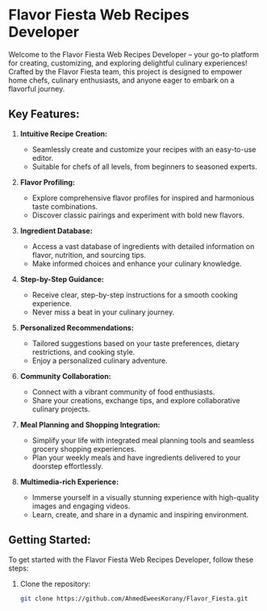 # Flavor Fiesta Web Recipes Developer

Welcome to the Flavor Fiesta Web Recipes Developer – your go-to platform for creating, customizing, and exploring delightful culinary experiences! Crafted by the Flavor Fiesta team, this project is designed to empower home chefs, culinary enthusiasts, and anyone eager to embark on a flavorful journey.

## Key Features:

1. **Intuitive Recipe Creation:**
   - Seamlessly create and customize your recipes with an easy-to-use editor.
   - Suitable for chefs of all levels, from beginners to seasoned experts.

2. **Flavor Profiling:**
   - Explore comprehensive flavor profiles for inspired and harmonious taste combinations.
   - Discover classic pairings and experiment with bold new flavors.

3. **Ingredient Database:**
   - Access a vast database of ingredients with detailed information on flavor, nutrition, and sourcing tips.
   - Make informed choices and enhance your culinary knowledge.

4. **Step-by-Step Guidance:**
   - Receive clear, step-by-step instructions for a smooth cooking experience.
   - Never miss a beat in your culinary journey.

5. **Personalized Recommendations:**
   - Tailored suggestions based on your taste preferences, dietary restrictions, and cooking style.
   - Enjoy a personalized culinary adventure.

6. **Community Collaboration:**
   - Connect with a vibrant community of food enthusiasts.
   - Share your creations, exchange tips, and explore collaborative culinary projects.

7. **Meal Planning and Shopping Integration:**
   - Simplify your life with integrated meal planning tools and seamless grocery shopping experiences.
   - Plan your weekly meals and have ingredients delivered to your doorstep effortlessly.

8. **Multimedia-rich Experience:**
   - Immerse yourself in a visually stunning experience with high-quality images and engaging videos.
   - Learn, create, and share in a dynamic and inspiring environment.

## Getting Started:

To get started with the Flavor Fiesta Web Recipes Developer, follow these steps:

1. Clone the repository:
   ```bash
   git clone https://github.com/AhmedEweesKorany/Flavor_Fiesta.git
